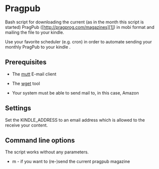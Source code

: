 Pragpub
=======

Bash script for downloading the current (as in the month this script is started)
PragPub ([http://pragprog.com/magazines][1]) in mobi format and mailing the file
to your kindle.

Use your favorite scheduler (e.g. cron) in order to automate sending your
monthly PragPub to your kindle .



Prerequisites
-------------

-   The [mutt][2] E-mail client

[2]: <http://www.mutt.org>

-   The [wget][3] tool

[3]: <http://www.gnu.org/software/wget/>

-   Your system must be able to send mail to, in this case, Amazon



Settings
--------

Set the KINDLE_ADDRESS to an email address which is allowed to the receive your
content.



Command line options
--------------------

The script works without any parameters.

-   m  - if you want to (re-)send the current pragpub magazine



[1]: <http://pragprog.com/magazines>
